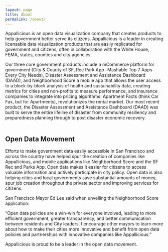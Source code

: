 ```yaml
---
layout: page
title: About
permalink: /about/
---
```


Appallicious is an open data visualization company that creates products to help government better serve its citizens. Appallicious is a leader in creating licensable data visualization products that are easily replicated for government and citizens, often in collaboration with the White House, FEMA, states, counties and city agencies.

Our three core government products include a mCommerce platform for government (City & County of SF, Rec Park App- Mashable Top 7 Apps Every City Needs), Disaster Assessment and Assistance Dashboard (DAAD), and Neighborhood Score a mobile app that allows the user access to a block-by-block analysis of health and sustainability data, creating metrics for cities and non-profits to measure performance, and insurance companies to integrate into pricing algorithms. Apartment Facts (think Car Fax, but for Apartments), revolutionizes the rental
market. Our most recent product, the Disaster Assessment and Assistance Dashboard (DAAD) was built to serve the entire lifeline of disaster from community resiliency and preparedness planning through to post disaster economic recovery.
<br><br>
<h2>Open Data Movement </h2>

Efforts to make government data easily accessible in San Francisco and across the country have helped spur the creation of companies like Appallicious, and mobile applications like Neighborhood Score and the SF Rec and Parks App. Open data makes it easier for citizens to access valuable information and actively participate in city policy. Open data is also helping cities and local governments save substantial amounts of money, spur job creation throughout the private sector and improving services for citizens.

San Francisco Mayor Ed Lee said when unveiling the Neighborhood Score application:

“Open data policies are a win-win for everyone involved, leading to more efficient government, greater transparency, and better communication between residents and City leaders. I encourage other mayors to learn more about how to make their cities more innovative and benefit from open data policies and partnerships with innovative companies like Appallicious.”

Appallicious is proud to be a leader in the open data movement.
